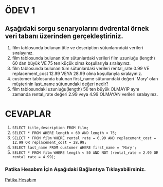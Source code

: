 # __ÖDEV 1__

## __Aşağıdaki sorgu senaryolarını dvdrental örnek veri tabanı üzerinden gerçekleştiriniz.__
1. film tablosunda bulunan title ve description sütunlarındaki verileri sıralayınız.
2. film tablosunda bulunan tüm sütunlardaki verileri film uzunluğu (length) 60 dan büyük VE 75 ten küçük olma koşullarıyla sıralayınız.
3. film tablosunda bulunan tüm sütunlardaki verileri rental_rate 0.99 VE replacement_cost 12.99 VEYA 28.99 olma koşullarıyla sıralayınız.
4. customer tablosunda bulunan first_name sütunundaki değeri 'Mary' olan müşterinin last_name sütunundaki değeri nedir?
5. film tablosundaki uzunluğu(length) 50 ten büyük OLMAYIP aynı zamanda rental_rate değeri 2.99 veya 4.99 OLMAYAN verileri sıralayınız.

# __CEVAPLAR__
1. ```SELECT title,description FROM film;```
2. ```SELECT * FROM WHERE length > 60 AND length < 75;```
3. ```SELECT * FROM film WHERE rental_rate = 0.99 AND replacement_cost = 12.99 OR replacement_cost = 28.99;```
4. ```SELECT last_name FROM customer WHERE first_name = 'Mary';```
5. ```SELECT * FROM film WHERE length < 50 AND NOT (rental_rate = 2.99 OR rental_rate = 4.99);```




### __Patika Hesabım İçin Aşağıdaki Bağlantıya Tıklayabilirsiniz.__
[Patika Hesabım](https://app.patika.dev/DargaHasanBasri)